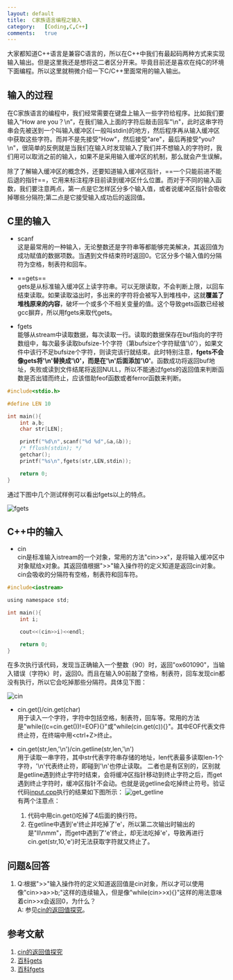 ```yaml
---
layout:	default
title:	C家族语言编程之输入
category:	[Coding,C,C++]
comments:	true
---
```

大家都知道C++语言是兼容C语言的，所以在C++中我们有最起码两种方式来实现输入输出。但是这里我还是想将这二者区分开来。毕竟目前还是喜欢在纯C的环境下面编程。所以这里就稍微介绍一下C/C++里面常用的输入输出。

## 输入的过程
在C家族语言的编程中，我们经常需要在键盘上输入一些字符给程序。比如我们要输入“How are you？\n”，在我们输入上面的字符后敲击回车"\n"，此时这串字符串会先被送到一个叫输入缓冲区(一般叫stdin)的地方，然后程序再从输入缓冲区中获取这些字符。而并不是先接受"How"，然后接受"are"，最后再接受"you?\n"，很简单的反例就是当我们在输入时发现输入了我们并不想输入的字符时，我们用<backspace>可以取消之前的输入，如果不是采用输入缓冲区的机制，那么就会产生误解。


除了了解输入缓冲区的概念外，还要知道输入缓冲区指针，==一个只能前进不能后退的指针==，它用来标注程序目前读到缓冲区什么位置。而对于不同的输入函数，我们要注意两点，第一点是它怎样区分多个输入值，或者说缓冲区指针会吸收掉哪些分隔符;第二点是它接受输入成功后的返回值。


## C里的输入
* scanf  
这是最常用的一种输入，无论整数还是字符串等都能够完美解决，其返回值为成功赋值的数据项数。当遇到文件结束符时返回0。它区分多个输入值的分隔符为空格，制表符和回车。

* ==gets==  
gets是从标准输入缓冲区上读字符串。可以无限读取，不会判断上限，以回车结束读取。如果读取溢出时，多出来的字符将会被写入到堆栈中，这就**覆盖了堆栈原来的内容**，破坏一个或多个不相关变量的值。这个导致gets函数已经被gcc摒弃，所以用fgets来取代gets。

* fgets  
能够从stream中读取数据，每次读取一行。读取的数据保存在buf指向的字符数组中，每次最多读取bufsize-1个字符（第bufsize个字符赋值'\0'），如果文件中该行不足bufsize个字符，则读完该行就结束。此时特别注意，**fgets不会像gets将'\n'替换成'\0'，而是在'\n'后面添加'\0'**。函数成功将返回buf地址，失败或读到文件结尾将返回NULL，所以不能通过fgets的返回值来判断函数是否出错而终止，应该借助feof函数或者ferror函数来判断。

```c
#include<stdio.h>

#define LEN 10

int main(){
    int a,b;
    char str[LEN];

    printf("%d\n",scanf("%d %d",&a,&b));
    /* fflush(stdin); */
    getchar();
    printf("%s\n",fgets(str,LEN,stdin));

    return 0;
}
```
通过下图中几个测试样例可以看出fgets以上的特点。

![fgets]({{site.baseurl}}/assets/images/fgets.png)  


## C++中的输入

* cin  
cin是标准输入istream的一个对象，常用的方法"cin>>x"，是将输入缓冲区中对象赋给x对象。其返回值根据">>"输入操作符的定义知道是返回cin对象。cin会吸收的分隔符有空格，制表符和回车符。

```c
#include<iostream>

using namespace std;

int main(){
    int i;

    cout<<(cin>>i)<<endl;

    return 0;
}
```
在多次执行该代码，发现当正确输入一个整数（90）时，返回"ox601090"，当输入错误（字符k）时，返回0。而且在输入90前敲了空格，制表符，回车发现cin都没有执行，所以它会吃掉那些分隔符。具体见下图：

![cin]({{site.baseurl}}/assets/images/cin.png)

* cin.get()/cin.get(char)  
用于读入一个字符，字符中包括空格，制表符，回车等。常用的方法是"while((c=cin.get())!=EOF){}"或"while(cin.get(c)){}"。其中EOF代表文件终止符，在终端中用<ctrl+Z>终止。

* cin.get(str,len,'\n')/cin.getline(str,len,'\n')  
用于读取一串字符，其中str代表字符串存储的地址，len代表最多读取len-1个字符，'\n'代表终止符，即碰到'\n'也停止读取。
二者也是有区别的，区别就是getline遇到终止字符时结束，会将缓冲区指针移动到终止字符之后，而get遇到终止字符时，缓冲区指针不会动。也就是说getline会吃掉终止符号。验证代码[input.cpp]({{site.baseurl}}/assets/attachs/input.cpp.txt)执行的结果如下图所示： 
![get_getline]({{site.baseurl}}/assets/images/get_getline.png)  
有两个注意点：
    1. 代码中用cin.get()吃掉了4后面的换行符。
    2. 在getline中遇到'e'终止并吃掉了'e'，所以第二次输出时输出的是"ll\nmm"，而get中遇到了'e'终止，却无法吃掉'e'，导致再进行cin.get(str,10,'e')时无法获取字符就又终止了。

    

## 问题&回答
1. Q:根据">>"输入操作符的定义知道返回值是cin对象，所以才可以使用像"cin>>a>>b;"这样的连续输入，但是像"while(cin>>x){}"这样的用法意味着cin>>x会返回0，为什么？  
A: 参见[cin的返回值探究][return_cin]。


## 参考文献
1. [cin的返回值探究][return_cin]
2. [百科gets][bike_gets]
2. [百科fgets][bike_fgets]


[ref_label]: http://siteurl
[return_cin]:   http://blog.csdn.net/kongbai308416350/article/details/4470914
[bike_gets]:    http://baike.baidu.com/link?url=3IuFZpWf27rB7L83gIaDIJUuMMuSSWB-Xdrsy4mb-ml3vyuaEHHr3ceOIT_H8eDDVDh0L_pi2h4UheKYe-Vqda
[bike_fgets]:   http://baike.baidu.com/link?url=08NOHmRHSYROfmu2O2uvfe3hwOx_Ur2fZlGqPFGV4f-3kL9y4ggUAI4t9l5D64ZmNoL8Cbc7AwuCW-rcCutGJa
